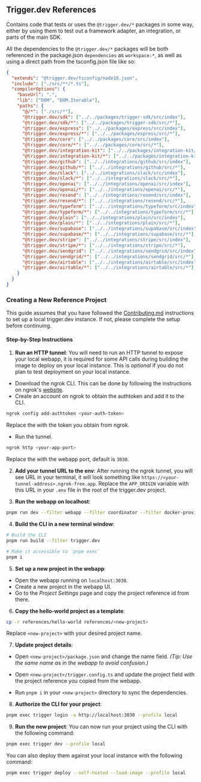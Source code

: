 ## Trigger.dev References

Contains code that tests or uses the `@trigger.dev/*` packages in some way, either by using them to test out a framework adapter, an integration, or parts of the main SDK.

All the dependencies to the `@trigger.dev/*` packages will be both referenced in the package.json `dependencies` as `workspace:*`, as well as using a direct path from the tsconfig.json file like so:

```json
{
  "extends": "@trigger.dev/tsconfig/node18.json",
  "include": ["./src/**/*.ts"],
  "compilerOptions": {
    "baseUrl": ".",
    "lib": ["DOM", "DOM.Iterable"],
    "paths": {
      "@/*": ["./src/*"],
      "@trigger.dev/sdk": ["../../packages/trigger-sdk/src/index"],
      "@trigger.dev/sdk/*": ["../../packages/trigger-sdk/src/*"],
      "@trigger.dev/express": ["../../packages/express/src/index"],
      "@trigger.dev/express/*": ["../../packages/express/src/*"],
      "@trigger.dev/core": ["../../packages/core/src/index"],
      "@trigger.dev/core/*": ["../../packages/core/src/*"],
      "@trigger.dev/integration-kit": ["../../packages/integration-kit/src/index"],
      "@trigger.dev/integration-kit/*": ["../../packages/integration-kit/src/*"],
      "@trigger.dev/github": ["../../integrations/github/src/index"],
      "@trigger.dev/github/*": ["../../integrations/github/src/*"],
      "@trigger.dev/slack": ["../../integrations/slack/src/index"],
      "@trigger.dev/slack/*": ["../../integrations/slack/src/*"],
      "@trigger.dev/openai": ["../../integrations/openai/src/index"],
      "@trigger.dev/openai/*": ["../../integrations/openai/src/*"],
      "@trigger.dev/resend": ["../../integrations/resend/src/index"],
      "@trigger.dev/resend/*": ["../../integrations/resend/src/*"],
      "@trigger.dev/typeform": ["../../integrations/typeform/src/index"],
      "@trigger.dev/typeform/*": ["../../integrations/typeform/src/*"],
      "@trigger.dev/plain": ["../../integrations/plain/src/index"],
      "@trigger.dev/plain/*": ["../../integrations/plain/src/*"],
      "@trigger.dev/supabase": ["../../integrations/supabase/src/index"],
      "@trigger.dev/supabase/*": ["../../integrations/supabase/src/*"],
      "@trigger.dev/stripe": ["../../integrations/stripe/src/index"],
      "@trigger.dev/stripe/*": ["../../integrations/stripe/src/*"],
      "@trigger.dev/sendgrid": ["../../integrations/sendgrid/src/index"],
      "@trigger.dev/sendgrid/*": ["../../integrations/sendgrid/src/*"],
      "@trigger.dev/airtable": ["../../integrations/airtable/src/index"],
      "@trigger.dev/airtable/*": ["../../integrations/airtable/src/*"]
    }
  }
}
```

### Creating a New Reference Project

This guide assumes that you have followed the [Contributing.md](https://github.com/triggerdotdev/trigger.dev/blob/main/CONTRIBUTING.md#setup) instructions to set up a local trigger.dev instance. If not, please complete the setup before continuing.

#### Step-by-Step Instructions

1. **Run an HTTP tunnel**:
You will need to run an HTTP tunnel to expose your local webapp, it is required for some API calls during building the image to deploy on your local instance. This is *optional* if you do not plan to test deployment on your local instance.
- Download the ngrok CLI. This can be done by following the instructions on ngrok's [website](https://ngrok.com/docs/getting-started/).
- Create an account on ngrok to obtain the authtoken and add it to the CLI.

```bash
ngrok config add-authtoken <your-auth-token>
```
Replace the <your-auth-token> with the token you obtain from ngrok.
- Run the tunnel.

```bash
ngrok http <your-app-port>
```
Replace the <your-app-port> with the webapp port, default is `3030`.

2. **Add your tunnel URL to the env**:
After running the ngrok tunnel, you will see URL in your terminal, it will look something like `https://<your-tunnel-address>.ngrok-free.app`. 
Replace the `APP_ORIGIN` variable with this URL in your `.env` file in the root of the trigger.dev project.

3. **Run the webapp on localhost**:

```bash
pnpm run dev --filter webapp --filter coordinator --filter docker-provider
```

4. **Build the CLI in a new terminal window**:

```bash
# Build the CLI
pnpm run build --filter trigger.dev

# Make it accessible to `pnpm exec`
pnpm i
```

5. **Set up a new project in the webapp**:
- Open the webapp running on `localhost:3030`.
- Create a new project in the webapp UI.
- Go to the *Project Settings* page and copy the project reference id from there.

6. **Copy the hello-world project as a template**:

```bash
cp -r references/hello-world references/<new-project>
```

Replace `<new-project>` with your desired project name.

7. **Update project details**:
- Open `<new-project>/package.json` and change the name field.
*(Tip: Use the same name as in the webapp to avoid confusion.)*

- Open `<new-project>/trigger.config.ts` and update the project field with the project reference you copied from the webapp.

- Run `pnpm i` in your `<new-project>` directory to sync the dependencies.

8. **Authorize the CLI for your project**:

```bash
pnpm exec trigger login -a http://localhost:3030 --profile local
```

9. **Run the new project**:
You can now run your project using the CLI with the following command:

```bash
pnpm exec trigger dev --profile local
```

You can also deploy them against your local instance with the following command:

```bash
pnpm exec trigger deploy --self-hosted --load-image --profile local
```
